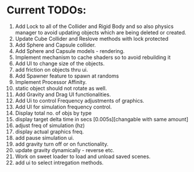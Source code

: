 

# Current TODOs:
1. Add Lock to all of the Collider and Rigid Body and so also physics manager
   to avoid updating objects which are being deleted or created.
2. Update Cube Collider and Reslove methods with lock protected
3. Add Sphere and Capsule collider.
4. Add Sphere and Capsule models - rendering.
5. Implement mechanism to cache shaders so to avoid rebuilding it
6. Add UI to change size of the objects.
7. add friction on objects thru ui.
8. Add Spawner feature to spawn at randoms
7. Implement Processor Affinity.
8. static object should not rotate as well.
9. Add Gravity and Drag UI functionalities.
10. Add Ui to control Frequency adjustments of graphics.
11. Add UI for simulation frequency control.
12. Display total no. of objs by type
13. display target delta time in secs [0.005s][changable with same amount]
14. adjust freq of simulation (hz)
15. display actual graphics freq.
16. add pause simulation ui.
17. add gravity turn off or on functionality.
18. update gravity dynamically - reverse etc.
19. Work on sweet loader to load and unload saved scenes.
20. add ui to select intregation methods.
